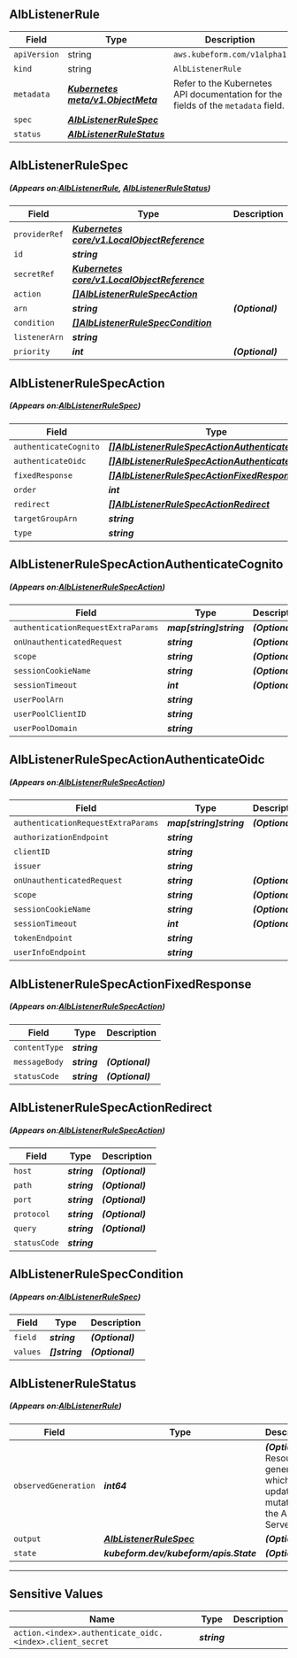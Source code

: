 ## AlbListenerRule
| Field | Type | Description |
| ------ | ----- | ----------- |
| `apiVersion` | string | `aws.kubeform.com/v1alpha1` |
|    `kind` | string | `AlbListenerRule` |
| `metadata` | ***[Kubernetes meta/v1.ObjectMeta](https://kubernetes.io/docs/reference/generated/kubernetes-api/v1.13/#objectmeta-v1-meta)***|Refer to the Kubernetes API documentation for the fields of the `metadata` field.|
| `spec` | ***[AlbListenerRuleSpec](#AlbListenerRuleSpec)***||
| `status` | ***[AlbListenerRuleStatus](#AlbListenerRuleStatus)***||
## AlbListenerRuleSpec
##### (Appears on:[AlbListenerRule](#AlbListenerRule), [AlbListenerRuleStatus](#AlbListenerRuleStatus))
| Field | Type | Description |
| ------ | ----- | ----------- |
| `providerRef` | ***[Kubernetes core/v1.LocalObjectReference](https://kubernetes.io/docs/reference/generated/kubernetes-api/v1.13/#localobjectreference-v1-core)***||
| `id` | ***string***||
| `secretRef` | ***[Kubernetes core/v1.LocalObjectReference](https://kubernetes.io/docs/reference/generated/kubernetes-api/v1.13/#localobjectreference-v1-core)***||
| `action` | ***[[]AlbListenerRuleSpecAction](#AlbListenerRuleSpecAction)***||
| `arn` | ***string***| ***(Optional)*** |
| `condition` | ***[[]AlbListenerRuleSpecCondition](#AlbListenerRuleSpecCondition)***||
| `listenerArn` | ***string***||
| `priority` | ***int***| ***(Optional)*** |
## AlbListenerRuleSpecAction
##### (Appears on:[AlbListenerRuleSpec](#AlbListenerRuleSpec))
| Field | Type | Description |
| ------ | ----- | ----------- |
| `authenticateCognito` | ***[[]AlbListenerRuleSpecActionAuthenticateCognito](#AlbListenerRuleSpecActionAuthenticateCognito)***| ***(Optional)*** |
| `authenticateOidc` | ***[[]AlbListenerRuleSpecActionAuthenticateOidc](#AlbListenerRuleSpecActionAuthenticateOidc)***| ***(Optional)*** |
| `fixedResponse` | ***[[]AlbListenerRuleSpecActionFixedResponse](#AlbListenerRuleSpecActionFixedResponse)***| ***(Optional)*** |
| `order` | ***int***| ***(Optional)*** |
| `redirect` | ***[[]AlbListenerRuleSpecActionRedirect](#AlbListenerRuleSpecActionRedirect)***| ***(Optional)*** |
| `targetGroupArn` | ***string***| ***(Optional)*** |
| `type` | ***string***||
## AlbListenerRuleSpecActionAuthenticateCognito
##### (Appears on:[AlbListenerRuleSpecAction](#AlbListenerRuleSpecAction))
| Field | Type | Description |
| ------ | ----- | ----------- |
| `authenticationRequestExtraParams` | ***map[string]string***| ***(Optional)*** |
| `onUnauthenticatedRequest` | ***string***| ***(Optional)*** |
| `scope` | ***string***| ***(Optional)*** |
| `sessionCookieName` | ***string***| ***(Optional)*** |
| `sessionTimeout` | ***int***| ***(Optional)*** |
| `userPoolArn` | ***string***||
| `userPoolClientID` | ***string***||
| `userPoolDomain` | ***string***||
## AlbListenerRuleSpecActionAuthenticateOidc
##### (Appears on:[AlbListenerRuleSpecAction](#AlbListenerRuleSpecAction))
| Field | Type | Description |
| ------ | ----- | ----------- |
| `authenticationRequestExtraParams` | ***map[string]string***| ***(Optional)*** |
| `authorizationEndpoint` | ***string***||
| `clientID` | ***string***||
| `issuer` | ***string***||
| `onUnauthenticatedRequest` | ***string***| ***(Optional)*** |
| `scope` | ***string***| ***(Optional)*** |
| `sessionCookieName` | ***string***| ***(Optional)*** |
| `sessionTimeout` | ***int***| ***(Optional)*** |
| `tokenEndpoint` | ***string***||
| `userInfoEndpoint` | ***string***||
## AlbListenerRuleSpecActionFixedResponse
##### (Appears on:[AlbListenerRuleSpecAction](#AlbListenerRuleSpecAction))
| Field | Type | Description |
| ------ | ----- | ----------- |
| `contentType` | ***string***||
| `messageBody` | ***string***| ***(Optional)*** |
| `statusCode` | ***string***| ***(Optional)*** |
## AlbListenerRuleSpecActionRedirect
##### (Appears on:[AlbListenerRuleSpecAction](#AlbListenerRuleSpecAction))
| Field | Type | Description |
| ------ | ----- | ----------- |
| `host` | ***string***| ***(Optional)*** |
| `path` | ***string***| ***(Optional)*** |
| `port` | ***string***| ***(Optional)*** |
| `protocol` | ***string***| ***(Optional)*** |
| `query` | ***string***| ***(Optional)*** |
| `statusCode` | ***string***||
## AlbListenerRuleSpecCondition
##### (Appears on:[AlbListenerRuleSpec](#AlbListenerRuleSpec))
| Field | Type | Description |
| ------ | ----- | ----------- |
| `field` | ***string***| ***(Optional)*** |
| `values` | ***[]string***| ***(Optional)*** |
## AlbListenerRuleStatus
##### (Appears on:[AlbListenerRule](#AlbListenerRule))
| Field | Type | Description |
| ------ | ----- | ----------- |
| `observedGeneration` | ***int64***| ***(Optional)*** Resource generation, which is updated on mutation by the API Server.|
| `output` | ***[AlbListenerRuleSpec](#AlbListenerRuleSpec)***| ***(Optional)*** |
| `state` | ***kubeform.dev/kubeform/apis.State***| ***(Optional)*** |
---
## Sensitive Values
| Name | Type | Description |
|------|------|-------------|
| `action.<index>.authenticate_oidc.<index>.client_secret` | ***string*** ||
